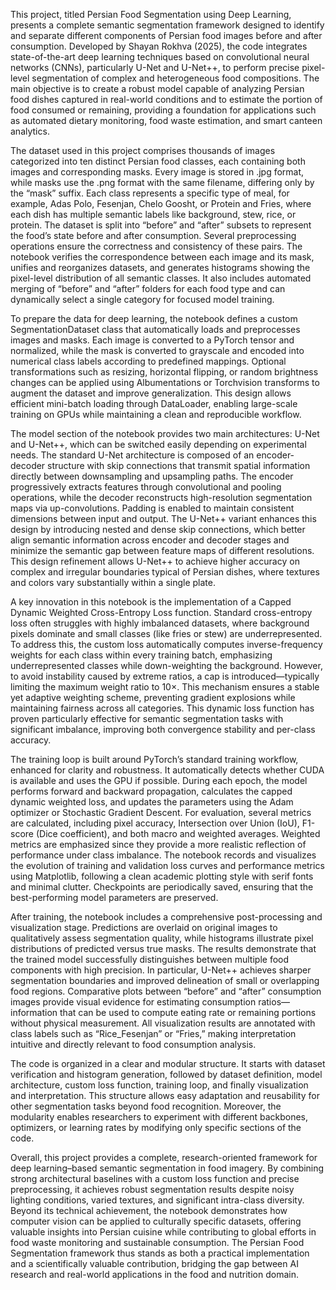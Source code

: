 This project, titled Persian Food Segmentation using Deep Learning, presents a complete semantic segmentation framework designed to identify and separate different components of Persian food images before and after consumption. Developed by Shayan Rokhva (2025), the code integrates state-of-the-art deep learning techniques based on convolutional neural networks (CNNs), particularly U-Net and U-Net++, to perform precise pixel-level segmentation of complex and heterogeneous food compositions. The main objective is to create a robust model capable of analyzing Persian food dishes captured in real-world conditions and to estimate the portion of food consumed or remaining, providing a foundation for applications such as automated dietary monitoring, food waste estimation, and smart canteen analytics.

The dataset used in this project comprises thousands of images categorized into ten distinct Persian food classes, each containing both images and corresponding masks. Every image is stored in .jpg format, while masks use the .png format with the same filename, differing only by the “mask” suffix. Each class represents a specific type of meal, for example, Adas Polo, Fesenjan, Chelo Goosht, or Protein and Fries, where each dish has multiple semantic labels like background, stew, rice, or protein. The dataset is split into “before” and “after” subsets to represent the food’s state before and after consumption. Several preprocessing operations ensure the correctness and consistency of these pairs. The notebook verifies the correspondence between each image and its mask, unifies and reorganizes datasets, and generates histograms showing the pixel-level distribution of all semantic classes. It also includes automated merging of “before” and “after” folders for each food type and can dynamically select a single category for focused model training.

To prepare the data for deep learning, the notebook defines a custom SegmentationDataset class that automatically loads and preprocesses images and masks. Each image is converted to a PyTorch tensor and normalized, while the mask is converted to grayscale and encoded into numerical class labels according to predefined mappings. Optional transformations such as resizing, horizontal flipping, or random brightness changes can be applied using Albumentations or Torchvision transforms to augment the dataset and improve generalization. This design allows efficient mini-batch loading through DataLoader, enabling large-scale training on GPUs while maintaining a clean and reproducible workflow.

The model section of the notebook provides two main architectures: U-Net and U-Net++, which can be switched easily depending on experimental needs. The standard U-Net architecture is composed of an encoder-decoder structure with skip connections that transmit spatial information directly between downsampling and upsampling paths. The encoder progressively extracts features through convolutional and pooling operations, while the decoder reconstructs high-resolution segmentation maps via up-convolutions. Padding is enabled to maintain consistent dimensions between input and output. The U-Net++ variant enhances this design by introducing nested and dense skip connections, which better align semantic information across encoder and decoder stages and minimize the semantic gap between feature maps of different resolutions. This design refinement allows U-Net++ to achieve higher accuracy on complex and irregular boundaries typical of Persian dishes, where textures and colors vary substantially within a single plate.

A key innovation in this notebook is the implementation of a Capped Dynamic Weighted Cross-Entropy Loss function. Standard cross-entropy loss often struggles with highly imbalanced datasets, where background pixels dominate and small classes (like fries or stew) are underrepresented. To address this, the custom loss automatically computes inverse-frequency weights for each class within every training batch, emphasizing underrepresented classes while down-weighting the background. However, to avoid instability caused by extreme ratios, a cap is introduced—typically limiting the maximum weight ratio to 10×. This mechanism ensures a stable yet adaptive weighting scheme, preventing gradient explosions while maintaining fairness across all categories. This dynamic loss function has proven particularly effective for semantic segmentation tasks with significant imbalance, improving both convergence stability and per-class accuracy.

The training loop is built around PyTorch’s standard training workflow, enhanced for clarity and robustness. It automatically detects whether CUDA is available and uses the GPU if possible. During each epoch, the model performs forward and backward propagation, calculates the capped dynamic weighted loss, and updates the parameters using the Adam optimizer or Stochastic Gradient Descent. For evaluation, several metrics are calculated, including pixel accuracy, Intersection over Union (IoU), F1-score (Dice coefficient), and both macro and weighted averages. Weighted metrics are emphasized since they provide a more realistic reflection of performance under class imbalance. The notebook records and visualizes the evolution of training and validation loss curves and performance metrics using Matplotlib, following a clean academic plotting style with serif fonts and minimal clutter. Checkpoints are periodically saved, ensuring that the best-performing model parameters are preserved.

After training, the notebook includes a comprehensive post-processing and visualization stage. Predictions are overlaid on original images to qualitatively assess segmentation quality, while histograms illustrate pixel distributions of predicted versus true masks. The results demonstrate that the trained model successfully distinguishes between multiple food components with high precision. In particular, U-Net++ achieves sharper segmentation boundaries and improved delineation of small or overlapping food regions. Comparative plots between “before” and “after” consumption images provide visual evidence for estimating consumption ratios—information that can be used to compute eating rate or remaining portions without physical measurement. All visualization results are annotated with class labels such as “Rice_Fesenjan” or “Fries,” making interpretation intuitive and directly relevant to food consumption analysis.

The code is organized in a clear and modular structure. It starts with dataset verification and histogram generation, followed by dataset definition, model architecture, custom loss function, training loop, and finally visualization and interpretation. This structure allows easy adaptation and reusability for other segmentation tasks beyond food recognition. Moreover, the modularity enables researchers to experiment with different backbones, optimizers, or learning rates by modifying only specific sections of the code.

Overall, this project provides a complete, research-oriented framework for deep learning–based semantic segmentation in food imagery. By combining strong architectural baselines with a custom loss function and precise preprocessing, it achieves robust segmentation results despite noisy lighting conditions, varied textures, and significant intra-class diversity. Beyond its technical achievement, the notebook demonstrates how computer vision can be applied to culturally specific datasets, offering valuable insights into Persian cuisine while contributing to global efforts in food waste monitoring and sustainable consumption. The Persian Food Segmentation framework thus stands as both a practical implementation and a scientifically valuable contribution, bridging the gap between AI research and real-world applications in the food and nutrition domain.
